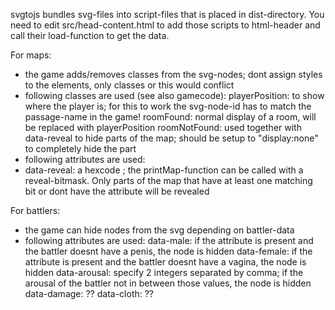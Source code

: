 svgtojs bundles svg-files into script-files that is placed in dist-directory.
You need to edit src/head-content.html to add those scripts to html-header and call their load-function to get the data.

For maps:
- the game adds/removes classes from the svg-nodes; dont assign styles to the elements, only classes or this would conflict
- following classes are used (see also gamecode):
playerPosition:  to show where the player is; for this to work the svg-node-id has to match the passage-name in the game!
roomFound: normal display of a room, will be replaced with playerPosition
roomNotFound: used together with data-reveal to hide parts of the map; should be setup to "display:none" to completely hide the part
- following attributes are used:
- data-reveal: a hexcode ; the printMap-function can be called with a reveal-bitmask. Only parts of the map that have at least one matching bit or dont have the attribute will be revealed

For battlers:
- the game can hide nodes from the svg depending on battler-data
- following attributes are used:
data-male: if the attribute is present and the battler doesnt have a penis, the node is hidden
data-female: if the attribute is present and the battler doesnt have a vagina, the node is hidden
data-arousal: specify 2 integers separated by comma; if the arousal of the battler not in between those values, the node is hidden
data-damage: ??
data-cloth: ?? 
